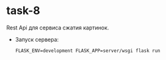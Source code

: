 # task-8

Rest Api для сервиса сжатия картинок.

* Запуск сервера:
 
    `FLASK_ENV=development FLASK_APP=server/wsgi flask run`